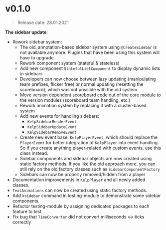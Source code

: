 # v0.1.0
> Release date: 28.01.2021

**The sidebar update**:
* Rework sidebar system:
  * The old, annotation-based sidebar system using `@CreateSidebar` is not available anymore. Plugins that have been using this system will have to upgrade.
  * Rework component system (stateful & stateless)
  * Add new component `StatefulListComponent` to display dynamic lists in sidebars
  * Developers can now choose between lazy updating (manipulating team prefixes, flicker free) or normal updating (resetting the scoreboard), which was not possible with the old system.  
  * Move version dependent scoreboard code out of the core module to the version modules (scoreboard team handling, etc.)
  * Rework animation system by replacing it with a cluster-based system
  * Add new events for handling sidebars:
    * `KelpSidebarRenderEvent`
    * `KelpSidebarUpdateEvent`
    * `KelpSidebarRemoveEvent`
  * Create new event base: `KelpPlayerEvent`, which should replace the `PlayerEvent` for better integration of `KelpPlayer` into event handling. So if you create anything player-related with custom events, use this class instead.
  * Sidebar components and sidebar objects are now created using static factory methods. If you like the old approach more, you can still rely on the old factory classes such as `SidebarComponentFactory` 
  * Sidebars can now be properly removed/hidden from a player
* Documentation improvements in `KelpPlayer` and all newly added classes.  
* `TextAnimations` can now be created using static factory methods.
* Add `ksidebar` command in testing-module to demonstrate some sidebar components.
* Refactor testing-module by assigning dedicated packages to each feature to test  
* Fix bug that `TimeConverter` did not convert milliseconds <-> ticks correctly
